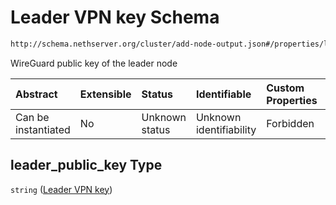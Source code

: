 # Leader VPN key Schema

```txt
http://schema.nethserver.org/cluster/add-node-output.json#/properties/leader_public_key
```

WireGuard public key of the leader node

| Abstract            | Extensible | Status         | Identifiable            | Custom Properties | Additional Properties | Access Restrictions | Defined In                                                                   |
| :------------------ | :--------- | :------------- | :---------------------- | :---------------- | :-------------------- | :------------------ | :--------------------------------------------------------------------------- |
| Can be instantiated | No         | Unknown status | Unknown identifiability | Forbidden         | Allowed               | none                | [add-node-output.json*](cluster/add-node-output.json "open original schema") |

## leader_public_key Type

`string` ([Leader VPN key](add-node-output-properties-leader-vpn-key.md))
